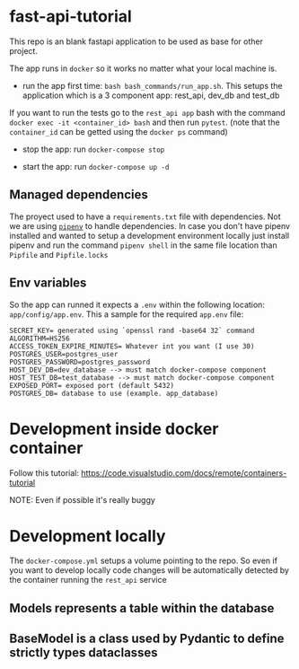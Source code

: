 # fast-api-tutorial
This repo is an blank fastapi application to be used as base for other project.

The app runs in `docker` so it works no matter what your local machine is. 

* run the app first time: `bash bash_commands/run_app.sh`. This setups the application which is a 3 component app: rest_api, dev_db and test_db

If you want to run the tests go to the `rest_api app` bash with the command `docker exec -it <container_id> bash` and
then run `pytest`. (note that the `container_id` can be getted using the `docker ps` command)

* stop the app: run `docker-compose stop`

* start the app: run `docker-compose up -d`

## Managed dependencies

The proyect used to have a `requirements.txt` file with dependencies. Not we are using [`pipenv`](https://pipenv.pypa.io/en/latest/) to handle dependencies. In case you don't have pipenv installed and wanted to setup a development environment locally just install pipenv and run the command `pipenv shell` in the same file location than `Pipfile` and `Pipfile.locks`
## Env variables
So the app can runned it expects a `.env` within the following location: `app/config/app.env`.
This a sample for the required `app.env` file: 

```text
SECRET_KEY= generated using `openssl rand -base64 32` command
ALGORITHM=HS256
ACCESS_TOKEN_EXPIRE_MINUTES= Whatever int you want (I use 30)
POSTGRES_USER=postgres_user
POSTGRES_PASSWORD=postgres_password
HOST_DEV_DB=dev_database --> must match docker-compose component
HOST_TEST_DB=test_database --> must match docker-compose component
EXPOSED_PORT= exposed port (default 5432)
POSTGRES_DB= database to use (example. app_database)
```

# Development inside docker container
Follow this tutorial: https://code.visualstudio.com/docs/remote/containers-tutorial

NOTE: Even if possible it's really buggy

# Development locally
The `docker-compose.yml` setups a volume pointing to the repo. So even if you want to develop
locally code changes will be automatically detected by the container running the `rest_api` service

## Models represents a table within the database
## BaseModel is a class used by Pydantic to define strictly types dataclasses